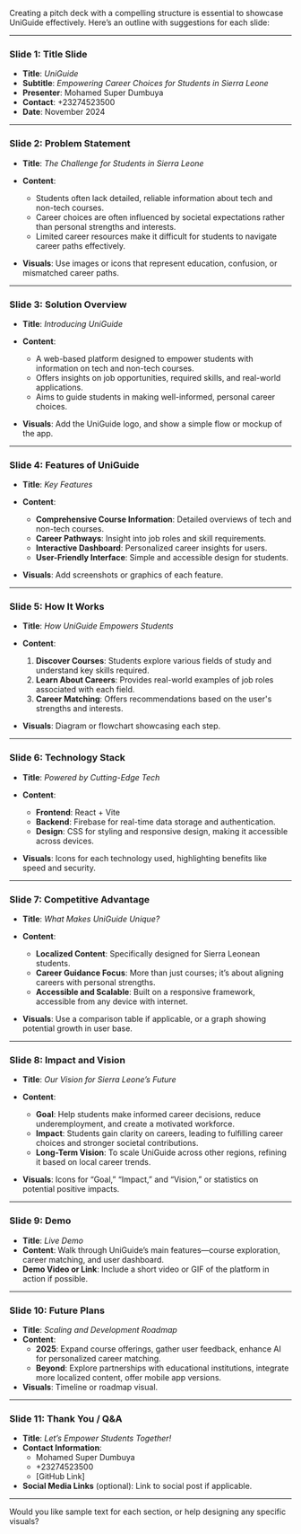 Creating a pitch deck with a compelling structure is essential to showcase UniGuide effectively. Here’s an outline with suggestions for each slide:

---

### Slide 1: **Title Slide**
   - **Title**: *UniGuide*
   - **Subtitle**: *Empowering Career Choices for Students in Sierra Leone*
   - **Presenter**: Mohamed Super Dumbuya
   - **Contact**: +23274523500
   - **Date**: November 2024

---

### Slide 2: **Problem Statement**
   - **Title**: *The Challenge for Students in Sierra Leone*
   - **Content**: 
     - Students often lack detailed, reliable information about tech and non-tech courses.
     - Career choices are often influenced by societal expectations rather than personal strengths and interests.
     - Limited career resources make it difficult for students to navigate career paths effectively.

   - **Visuals**: Use images or icons that represent education, confusion, or mismatched career paths.

---

### Slide 3: **Solution Overview**
   - **Title**: *Introducing UniGuide*
   - **Content**: 
     - A web-based platform designed to empower students with information on tech and non-tech courses.
     - Offers insights on job opportunities, required skills, and real-world applications.
     - Aims to guide students in making well-informed, personal career choices.

   - **Visuals**: Add the UniGuide logo, and show a simple flow or mockup of the app.

---

### Slide 4: **Features of UniGuide**
   - **Title**: *Key Features*
   - **Content**:
     - **Comprehensive Course Information**: Detailed overviews of tech and non-tech courses.
     - **Career Pathways**: Insight into job roles and skill requirements.
     - **Interactive Dashboard**: Personalized career insights for users.
     - **User-Friendly Interface**: Simple and accessible design for students.

   - **Visuals**: Add screenshots or graphics of each feature.

---

### Slide 5: **How It Works**
   - **Title**: *How UniGuide Empowers Students*
   - **Content**:
     1. **Discover Courses**: Students explore various fields of study and understand key skills required.
     2. **Learn About Careers**: Provides real-world examples of job roles associated with each field.
     3. **Career Matching**: Offers recommendations based on the user's strengths and interests.
   
   - **Visuals**: Diagram or flowchart showcasing each step.

---

### Slide 6: **Technology Stack**
   - **Title**: *Powered by Cutting-Edge Tech*
   - **Content**:
     - **Frontend**: React + Vite
     - **Backend**: Firebase for real-time data storage and authentication.
     - **Design**: CSS for styling and responsive design, making it accessible across devices.

   - **Visuals**: Icons for each technology used, highlighting benefits like speed and security.

---

### Slide 7: **Competitive Advantage**
   - **Title**: *What Makes UniGuide Unique?*
   - **Content**:
     - **Localized Content**: Specifically designed for Sierra Leonean students.
     - **Career Guidance Focus**: More than just courses; it’s about aligning careers with personal strengths.
     - **Accessible and Scalable**: Built on a responsive framework, accessible from any device with internet.

   - **Visuals**: Use a comparison table if applicable, or a graph showing potential growth in user base.

---

### Slide 8: **Impact and Vision**
   - **Title**: *Our Vision for Sierra Leone’s Future*
   - **Content**:
     - **Goal**: Help students make informed career decisions, reduce underemployment, and create a motivated workforce.
     - **Impact**: Students gain clarity on careers, leading to fulfilling career choices and stronger societal contributions.
     - **Long-Term Vision**: To scale UniGuide across other regions, refining it based on local career trends.

   - **Visuals**: Icons for “Goal,” “Impact,” and “Vision,” or statistics on potential positive impacts.

---

### Slide 9: **Demo**
   - **Title**: *Live Demo*
   - **Content**: Walk through UniGuide’s main features—course exploration, career matching, and user dashboard.
   - **Demo Video or Link**: Include a short video or GIF of the platform in action if possible.
   
---

### Slide 10: **Future Plans**
   - **Title**: *Scaling and Development Roadmap*
   - **Content**:
     - **2025**: Expand course offerings, gather user feedback, enhance AI for personalized career matching.
     - **Beyond**: Explore partnerships with educational institutions, integrate more localized content, offer mobile app versions.
   - **Visuals**: Timeline or roadmap visual.

---

### Slide 11: **Thank You / Q&A**
   - **Title**: *Let’s Empower Students Together!*
   - **Contact Information**: 
     - Mohamed Super Dumbuya
     - +23274523500
     - [GitHub Link]
   - **Social Media Links** (optional): Link to social post if applicable.

---

Would you like sample text for each section, or help designing any specific visuals?